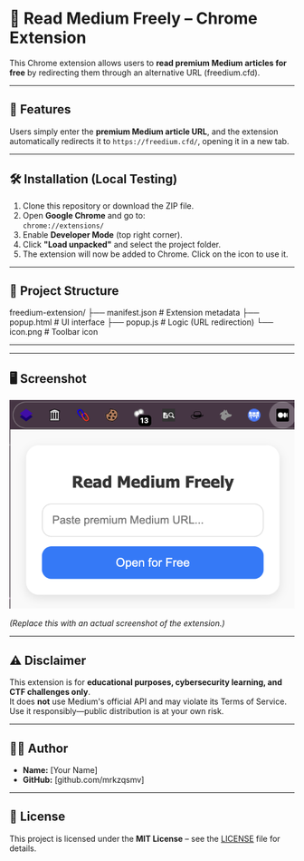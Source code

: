 # 📖 Read Medium Freely – Chrome Extension

This Chrome extension allows users to **read premium Medium articles for free** by redirecting them through an alternative URL (freedium.cfd).

---

## 🚀 Features

Users simply enter the **premium Medium article URL**, and the extension automatically redirects it to `https://freedium.cfd/`, opening it in a new tab.

---

## 🛠️ Installation (Local Testing)

1. Clone this repository or download the ZIP file.
2. Open **Google Chrome** and go to:  
   `chrome://extensions/`
3. Enable **Developer Mode** (top right corner).
4. Click **"Load unpacked"** and select the project folder.
5. The extension will now be added to Chrome. Click on the icon to use it.

---

## 📂 Project Structure

freedium-extension/
├── manifest.json # Extension metadata
├── popup.html # UI interface
├── popup.js # Logic (URL redirection)
└── icon.png # Toolbar icon


---


---

## 🖥️ Screenshot

![Screenshot](screen1.png)

*(Replace this with an actual screenshot of the extension.)*

---

## ⚠️ Disclaimer

This extension is for **educational purposes, cybersecurity learning, and CTF challenges only**.  
It does **not** use Medium's official API and may violate its Terms of Service.  
Use it responsibly—public distribution is at your own risk.

---

## 👨‍💻 Author

- **Name:** [Your Name]
- **GitHub:** [github.com/mrkzqsmv]

---

## 📜 License

This project is licensed under the **MIT License** – see the [LICENSE](LICENSE) file for details.

